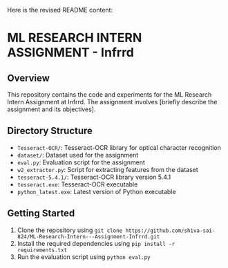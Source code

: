 

Here is the revised README content:


**ML RESEARCH INTERN ASSIGNMENT - Infrrd**
=============================================

**Overview**
------------

This repository contains the code and experiments for the ML Research Intern Assignment at Infrrd. The assignment involves [briefly describe the assignment and its objectives].

**Directory Structure**
------------------------

* `Tesseract-OCR/`: Tesseract-OCR library for optical character recognition
* `dataset/`: Dataset used for the assignment
* `eval.py`: Evaluation script for the assignment
* `w2_extractor.py`: Script for extracting features from the dataset
* `tesseract-5.4.1/`: Tesseract-OCR library version 5.4.1
* `tesseract.exe`: Tesseract-OCR executable
* `python_latest.exe`: Latest version of Python executable

**Getting Started**
-------------------

1. Clone the repository using `git clone https://github.com/shiva-sai-824/ML-Research-Intern---Assignment-Infrrd.git`
2. Install the required dependencies using `pip install -r requirements.txt`
3. Run the evaluation script using `python eval.py`

